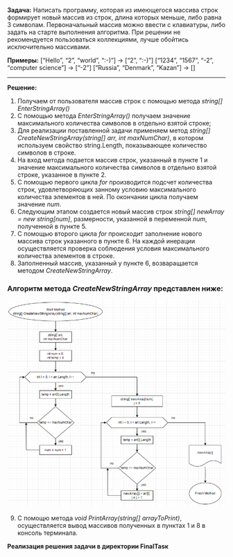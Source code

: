 **Задача:** Написать программу, которая из имеющегося массива строк формирует новый массив из строк, длина которых меньше, либо равна 3 символам. Первоначальный массив можно ввести с клавиатуры, либо задать на старте выполнения алгоритма. При решении не рекомендуется пользоваться коллекциями, лучше обойтись исключительно массивами.

**Примеры:**
[“Hello”, “2”, “world”, “:-)”] → [“2”, “:-)”]
[“1234”, “1567”, “-2”, “computer science”] → [“-2”]
[“Russia”, “Denmark”, “Kazan”] → []

---

**Решение:**
1. Получаем от пользователя массив строк с помощью метода *string[] EnterStringArray()* 
2. С помощью метода *EnterStringArray()* получаем значение максимального количества символов в отдельно взятой строке;
3. Для реализации поставленной задачи применяем метод *string[] CreateNewStringArray(string[] arr, int maxNumChar)*, в котором используем свойство string.Length, показывающее количество символов в строке.
4. На вход метода подается массив строк, указанный в пункте 1 и значение максимального количества символов в отдельно взятой строке, указанное в пункте 2.
5. С помощью первого цикла *for* производится подсчет количества строк, удовлетворяющих занному условию максимального количества элементов в ней. По окончании цикла получаем значение *num*. 
6. Следующим этапом создается новый массив строк *string[] newArray = new string[num]*, размерности, указанной в переменной *num*, полученной в пункте 5.
7. С помощью второго цикла *for* происходит заполнение нового массива строк указанного в пункте 6. На каждой инерации осуществляется проверка соблюдения условия максимального количества элементов в строке. 
8. Заполненный массив, указанный у пункте 6, возваращается методом *CreateNewStringArray*.
### Алгоритм метода *CreateNewStringArray* представлен ниже:
 ![method](Method.png)

 9. С помощю метода *void PrintArray(string[] arrayToPrint)*, осуществляется вывод массивов полученных в пунктах 1 и 8 в консоль терминала.

**Реализация решения задачи в директории FinalTasк**

